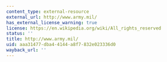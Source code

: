 ```yaml
---
content_type: external-resource
external_url: http://www.army.mil/
has_external_license_warning: true
license: https://en.wikipedia.org/wiki/All_rights_reserved
status: ''
title: http://www.army.mil/
uid: aaa31477-dba4-4144-a8f7-832e023336d0
wayback_url: ''
---
```

